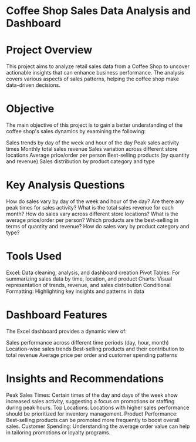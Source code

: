 # Coffee Shop Sales Data Analysis and Dashboard
# Project Overview
  This project aims to analyze retail sales data from a Coffee Shop to uncover actionable insights that can enhance business performance. The analysis covers various aspects of sales patterns,     helping the coffee shop make data-driven decisions.

# Objective
The main objective of this project is to gain a better understanding of the coffee shop's sales dynamics by examining the following:

  Sales trends by day of the week and hour of the day
  Peak sales activity times
  Monthly total sales revenue
  Sales variation across different store locations
  Average price/order per person
  Best-selling products (by quantity and revenue)
  Sales distribution by product category and type
# Key Analysis Questions
  How do sales vary by day of the week and hour of the day?
  Are there any peak times for sales activity?
  What is the total sales revenue for each month?
  How do sales vary across different store locations?
  What is the average price/order per person?
  Which products are the best-selling in terms of quantity and revenue?
  How do sales vary by product category and type?
# Tools Used
  Excel: Data cleaning, analysis, and dashboard creation
  Pivot Tables: For summarizing sales data by time, location, and product
  Charts: Visual representation of trends, revenue, and sales distribution
  Conditional Formatting: Highlighting key insights and patterns in data
# Dashboard Features
The Excel dashboard provides a dynamic view of:

  Sales performance across different time periods (day, hour, month)
  Location-wise sales trends
  Best-selling products and their contribution to total revenue
  Average price per order and customer spending patterns
# Insights and Recommendations
  Peak Sales Times: Certain times of the day and days of the week show increased sales activity, suggesting a focus on promotions or staffing during peak hours.
  Top Locations: Locations with higher sales performance should be prioritized for inventory management.
  Product Performance: Best-selling products can be promoted more frequently to boost overall sales.
  Customer Spending: Understanding the average order value can help in tailoring promotions or loyalty programs.
